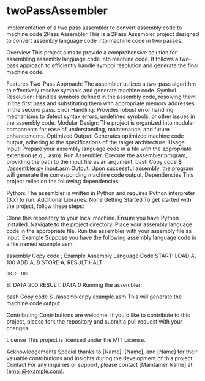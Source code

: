 # twoPassAssembler
implementation of a two pass assembler to convert assembly code to machine code 
2Pass Assembler
This is a 2Pass Assembler project designed to convert assembly language code into machine code in two passes.

Overview
This project aims to provide a comprehensive solution for assembling assembly language code into machine code. It follows a two-pass approach to efficiently handle symbol resolution and generate the final machine code.

Features
Two-Pass Approach: The assembler utilizes a two-pass algorithm to effectively resolve symbols and generate machine code.
Symbol Resolution: Handles symbols defined in the assembly code, resolving them in the first pass and substituting them with appropriate memory addresses in the second pass.
Error Handling: Provides robust error handling mechanisms to detect syntax errors, undefined symbols, or other issues in the assembly code.
Modular Design: The project is organized into modular components for ease of understanding, maintenance, and future enhancements.
Optimized Output: Generates optimized machine code output, adhering to the specifications of the target architecture.
Usage
Input: Prepare your assembly language code in a file with the appropriate extension (e.g., .asm).
Run Assembler: Execute the assembler program, providing the path to the input file as an argument.
bash
Copy code
$ ./assembler.py input.asm
Output: Upon successful assembly, the program will generate the corresponding machine code output.
Dependencies
This project relies on the following dependencies:

Python: The assembler is written in Python and requires Python interpreter (3.x) to run.
Additional Libraries: None
Getting Started
To get started with the project, follow these steps:

Clone this repository to your local machine.
Ensure you have Python installed.
Navigate to the project directory.
Place your assembly language code in the appropriate file.
Run the assembler with your assembly file as input.
Example
Suppose you have the following assembly language code in a file named example.asm:

assembly
Copy code
; Example Assembly Language Code
START:
    LOAD A, 100
    ADD A, B
    STORE A, RESULT
    HALT

    ORIG 100
B:  DATA 200
RESULT: DATA 0
Running the assembler:

bash
Copy code
$ ./assembler.py example.asm
This will generate the machine code output.

Contributing
Contributions are welcome! If you'd like to contribute to this project, please fork the repository and submit a pull request with your changes.

License
This project is licensed under the MIT License.

Acknowledgements
Special thanks to [Name], [Name], and [Name] for their valuable contributions and insights during the development of this project.
Contact
For any inquiries or support, please contact [Maintainer Name] at [email@example.com].
